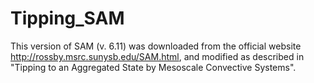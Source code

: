 # Tipping_SAM
 This version of SAM (v. 6.11) was downloaded from the official website http://rossby.msrc.sunysb.edu/SAM.html, and modified as described in "Tipping to an Aggregated State by Mesoscale Convective Systems".
